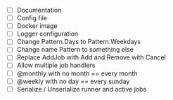 - [ ] Documentation
- [ ] Config file
- [ ] Docker image
- [ ] Logger configuration
- [ ] Change Pattern.Days to Pattern.Weekdays
- [ ] Change name Pattern to something else
- [ ] Replace AddJob with Add and Remove with Cancel
- [ ] Allow multiple job handlers
- [ ] @monthly with no month == every month
- [ ] @weekly with no day == every sunday
- [ ] Serialize / Unserialize runner and active jobs
